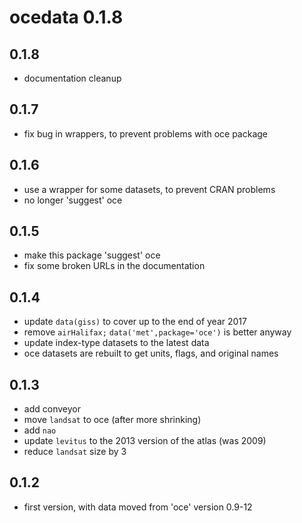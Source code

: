 # ocedata 0.1.8

## 0.1.8

* documentation cleanup

## 0.1.7

* fix bug in wrappers, to prevent problems with oce package

## 0.1.6

* use a wrapper for some datasets, to prevent CRAN problems
* no longer 'suggest' oce

## 0.1.5

* make this package 'suggest' oce
* fix some broken URLs in the documentation

## 0.1.4

* update `data(giss)` to cover up to the end of year 2017
* remove `airHalifax;` `data('met',package='oce')` is better anyway
* update index-type datasets to the latest data
* oce datasets are rebuilt to get units, flags, and original names

## 0.1.3

* add conveyor
* move `landsat` to oce (after more shrinking)
* add `nao`
* update `levitus` to the 2013 version of the atlas (was 2009)
* reduce `landsat` size by 3

## 0.1.2

* first version, with data moved from 'oce' version 0.9-12

